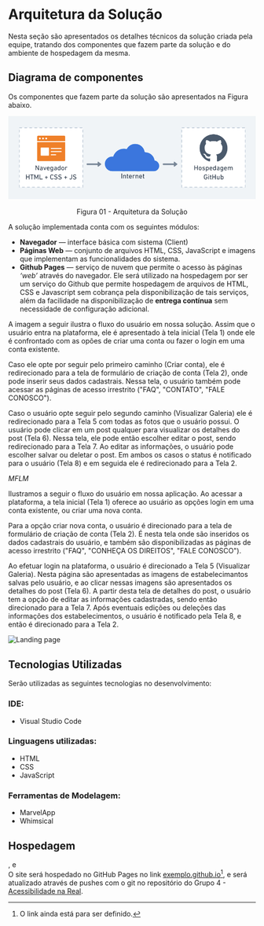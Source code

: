 # Arquitetura da Solução

Nesta seção são apresentados os detalhes técnicos da solução criada pela equipe, tratando dos componentes que fazem parte da solução e do ambiente de hospedagem da mesma.

## Diagrama de componentes

Os componentes que fazem parte da solução são apresentados na Figura abaixo.


![Diagrama de Componentes](img/diagram.png)
<div style="text-align: center;">Figura 01 - Arquitetura da Solução</div>

A solução implementada conta com os seguintes módulos:
- **Navegador** — interface básica com sistema (Client)  
- **Páginas Web** — conjunto de arquivos HTML, CSS, JavaScript e imagens que implementam as funcionalidades do sistema.
- **Github Pages** — serviço de nuvem que permite o acesso às páginas _‘web’_ através do navegador.
Ele será utilizado na hospedagem por ser um serviço do Github que permite hospedagem de arquivos de HTML, CSS e Javascript sem cobrança pela disponibilização de tais serviços, além da facilidade na disponibilização de **entrega contínua** sem necessidade de configuração adicional.

A imagem a seguir ilustra o fluxo do usuário em nossa solução. Assim
que o usuário entra na plataforma, ele é apresentado à tela inicial
(Tela 1) onde ele é confrontado com as opões de criar uma conta ou
fazer o login em uma conta existente.

Caso ele opte por seguir pelo primeiro caminho (Criar conta), ele é
redirecionado para a tela de formulário de criação de conta (Tela 2), onde pode
inserir seus dados cadastrais. Nessa tela, o usuário também pode
acessar as páginas de acesso irrestrito ("FAQ", "CONTATO", "FALE CONOSCO"). 

Caso o usuário opte seguir pelo segundo caminho (Visualizar Galeria) ele
é redirecionado para a Tela 5 com todas as fotos que o usuário possui. O
usuário pode clicar em um post qualquer para visualizar os detalhes do
post (Tela 6). Nessa tela, ele pode então escolher editar o post, sendo
redirecionado para a Tela 7. Ao editar as informações, o usuário pode
escolher salvar ou deletar o post. Em ambos os casos o status é
notificado para o usuário (Tela 8) e em seguida ele é redirecionado
para a Tela 2.

*MFLM*

Ilustramos a seguir o fluxo do usuário em nossa aplicação. Ao acessar a plataforma, a tela inicial (Tela 1) oferece ao usuário as opções login em uma conta existente, ou criar uma nova conta.

Para a opção criar nova conta, o usuário é direcionado para a tela de formulário de criação de conta (Tela 2). É nesta tela onde são inseridos os dados cadastrais do usuário, e também são disponibilizadas as páginas de acesso irrestrito ("FAQ", "CONHEÇA OS DIREITOS", "FALE CONOSCO").

Ao efetuar login na plataforma, o usuário é direcionado a Tela 5 (Visualizar Galeria). Nesta página são apresentadas as imagens de estabelecimantos salvas pelo usuário, e ao clicar nessas imagens são apresentados os detalhes do post (Tela 6). A partir desta tela de detalhes do post, o usuário tem a opção de editar as informações cadastradas, sendo então direcionado para a Tela 7. Após eventuais edições ou deleções das informações dos estabelecimentos, o usuário é notificado pela Tela 8, e então é direcionado para a Tela 2.

![Landing page](https://user-images.githubusercontent.com/111434777/194768078-faedef1b-94ce-4aff-93e8-f9126d79ac43.png)

## Tecnologias Utilizadas

Serão utilizadas as seguintes tecnologias no desenvolvimento:

### IDE:
 - Visual Studio Code

### Linguagens utilizadas:
 - HTML
 - CSS
 - JavaScript

### Ferramentas de Modelagem:
 - MarvelApp
 - Whimsical

## Hospedagem
, e  
O site será hospedado no GitHub Pages no link [exemplo.github.io](https://example.github.io)[^1], e será atualizado através de pushes com o git no repositório do Grupo 4 - [Acessibilidade na Real](https://github.com/ICEI-PUC-Minas-PMV-ADS/pmv-ads-2022-2-e1-proj-web-t1-acessibilidade-na-real).

[^1]: O link ainda está para ser definido.
